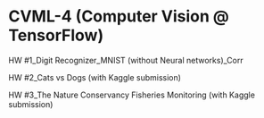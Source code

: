 # CVML-4 (Computer Vision @ TensorFlow)

HW #1_Digit Recognizer_MNIST (without Neural networks)_Corr

HW #2_Cats vs Dogs (with Kaggle submission)

HW #3_The Nature Conservancy Fisheries Monitoring (with Kaggle submission)
